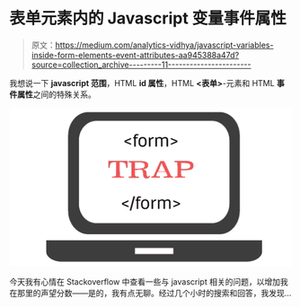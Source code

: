 # 表单元素内的 Javascript 变量事件属性

> 原文：<https://medium.com/analytics-vidhya/javascript-variables-inside-form-elements-event-attributes-aa945388a47d?source=collection_archive---------11----------------------->

我想说一下 **javascript 范围**，HTML **id 属性**，HTML **<表单>**-元素和 HTML **事件属性**之间的特殊关系。

![](img/3bc420889fce7319ddf86f25a9c5398d.png)

今天我有心情在 Stackoverflow 中查看一些与 javascript 相关的问题，以增加我在那里的声望分数——是的，我有点无聊。经过几个小时的搜索和回答，我发现…